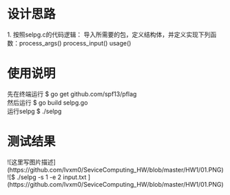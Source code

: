 <h1>设计思路</h1>
1. 按照selpg.c的代码逻辑：
  导入所需要的包，定义结构体，并定义实现下列函数：process_args()	process_input() usage()<br>
<h1>使用说明</h1>
先在终端运行 $ go get github.com/spf13/pflag<br>
然后运行 $ go build selpg.go<br> 
运行selpg $ ./selpg<br>

<h1>测试结果</h1>
![这里写图片描述](https://github.com/lvxm0/SeviceComputing_HW/blob/master/HW1/01.PNG)
![$ ./selpg -s 1 -e 2 input.txt ](https://github.com/lvxm0/SeviceComputing_HW/blob/master/HW1/01.PNG)
